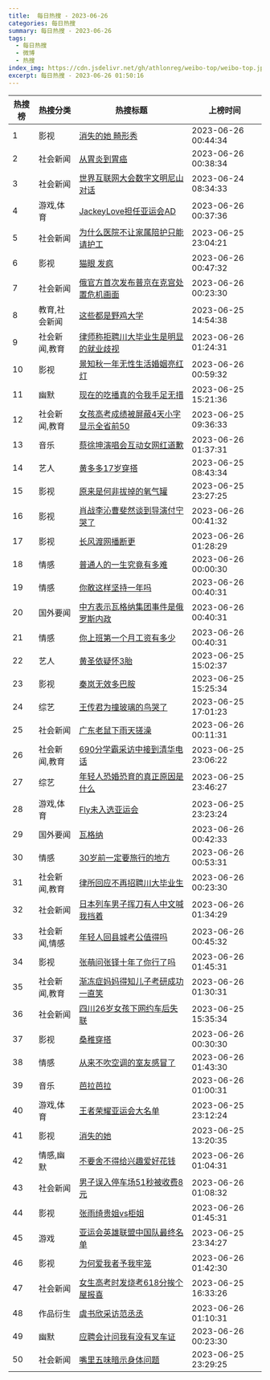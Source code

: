 ```yaml
---
title:  每日热搜 - 2023-06-26
categories: 每日热搜
summary: 每日热搜 - 2023-06-26
tags:
  - 每日热搜
  - 微博
  - 热搜
index_img: https://cdn.jsdelivr.net/gh/athlonreg/weibo-top/weibo-top.jpeg
excerpt: 每日热搜 - 2023-06-26 01:50:16
---
```


| 热搜榜 | 热搜分类 | 热搜标题 | 上榜时间 |
| --- | --- | --- | --- |
| 1 | 影视 | [消失的她 畸形秀](https://s.weibo.com/weibo%3Fq%3D%2523%E6%B6%88%E5%A4%B1%E7%9A%84%E5%A5%B9%20%E7%95%B8%E5%BD%A2%E7%A7%80%2523) | 2023-06-26 00:44:34 | 
| 2 | 社会新闻 | [从胃炎到胃癌](https://s.weibo.com/weibo%3Fq%3D%2523%E4%BB%8E%E8%83%83%E7%82%8E%E5%88%B0%E8%83%83%E7%99%8C%2523) | 2023-06-26 00:38:34 | 
| 3 | 社会新闻 | [世界互联网大会数字文明尼山对话](https://s.weibo.com/weibo%3Fq%3D%2523%E4%B8%96%E7%95%8C%E4%BA%92%E8%81%94%E7%BD%91%E5%A4%A7%E4%BC%9A%E6%95%B0%E5%AD%97%E6%96%87%E6%98%8E%E5%B0%BC%E5%B1%B1%E5%AF%B9%E8%AF%9D%2523) | 2023-06-24 08:34:33 | 
| 4 | 游戏,体育 | [JackeyLove担任亚运会AD](https://s.weibo.com/weibo%3Fq%3D%2523JackeyLove%E6%8B%85%E4%BB%BB%E4%BA%9A%E8%BF%90%E4%BC%9AAD%2523) | 2023-06-26 00:37:36 | 
| 5 | 社会新闻 | [为什么医院不让家属陪护只能请护工](https://s.weibo.com/weibo%3Fq%3D%2523%E4%B8%BA%E4%BB%80%E4%B9%88%E5%8C%BB%E9%99%A2%E4%B8%8D%E8%AE%A9%E5%AE%B6%E5%B1%9E%E9%99%AA%E6%8A%A4%E5%8F%AA%E8%83%BD%E8%AF%B7%E6%8A%A4%E5%B7%A5%2523) | 2023-06-25 23:04:21 | 
| 6 | 影视 | [猫眼 发疯](https://s.weibo.com/weibo%3Fq%3D%2523%E7%8C%AB%E7%9C%BC%20%E5%8F%91%E7%96%AF%2523) | 2023-06-26 00:47:32 | 
| 7 | 社会新闻 | [俄官方首次发布普京在克宫处置危机画面](https://s.weibo.com/weibo%3Fq%3D%2523%E4%BF%84%E5%AE%98%E6%96%B9%E9%A6%96%E6%AC%A1%E5%8F%91%E5%B8%83%E6%99%AE%E4%BA%AC%E5%9C%A8%E5%85%8B%E5%AE%AB%E5%A4%84%E7%BD%AE%E5%8D%B1%E6%9C%BA%E7%94%BB%E9%9D%A2%2523) | 2023-06-26 00:23:30 | 
| 8 | 教育,社会新闻 | [这些都是野鸡大学](https://s.weibo.com/weibo%3Fq%3D%2523%E8%BF%99%E4%BA%9B%E9%83%BD%E6%98%AF%E9%87%8E%E9%B8%A1%E5%A4%A7%E5%AD%A6%2523) | 2023-06-25 14:54:38 | 
| 9 | 社会新闻,教育 | [律师称拒聘川大毕业生是明显的就业歧视](https://s.weibo.com/weibo%3Fq%3D%2523%E5%BE%8B%E5%B8%88%E7%A7%B0%E6%8B%92%E8%81%98%E5%B7%9D%E5%A4%A7%E6%AF%95%E4%B8%9A%E7%94%9F%E6%98%AF%E6%98%8E%E6%98%BE%E7%9A%84%E5%B0%B1%E4%B8%9A%E6%AD%A7%E8%A7%86%2523) | 2023-06-26 01:24:31 | 
| 10 | 影视 | [景知秋一年无性生活婚姻亮红灯](https://s.weibo.com/weibo%3Fq%3D%2523%E6%99%AF%E7%9F%A5%E7%A7%8B%E4%B8%80%E5%B9%B4%E6%97%A0%E6%80%A7%E7%94%9F%E6%B4%BB%E5%A9%9A%E5%A7%BB%E4%BA%AE%E7%BA%A2%E7%81%AF%2523) | 2023-06-26 00:59:32 | 
| 11 | 幽默 | [现在的吃播真的令我手足无措](https://s.weibo.com/weibo%3Fq%3D%2523%E7%8E%B0%E5%9C%A8%E7%9A%84%E5%90%83%E6%92%AD%E7%9C%9F%E7%9A%84%E4%BB%A4%E6%88%91%E6%89%8B%E8%B6%B3%E6%97%A0%E6%8E%AA%2523) | 2023-06-25 15:21:36 | 
| 12 | 社会新闻,教育 | [女孩高考成绩被屏蔽4天小字显示全省前50](https://s.weibo.com/weibo%3Fq%3D%2523%E5%A5%B3%E5%AD%A9%E9%AB%98%E8%80%83%E6%88%90%E7%BB%A9%E8%A2%AB%E5%B1%8F%E8%94%BD4%E5%A4%A9%E5%B0%8F%E5%AD%97%E6%98%BE%E7%A4%BA%E5%85%A8%E7%9C%81%E5%89%8D50%2523) | 2023-06-25 09:36:33 | 
| 13 | 音乐 | [蔡徐坤演唱会互动女网红道歉](https://s.weibo.com/weibo%3Fq%3D%2523%E8%94%A1%E5%BE%90%E5%9D%A4%E6%BC%94%E5%94%B1%E4%BC%9A%E4%BA%92%E5%8A%A8%E5%A5%B3%E7%BD%91%E7%BA%A2%E9%81%93%E6%AD%89%2523) | 2023-06-26 01:37:31 | 
| 14 | 艺人 | [黄多多17岁穿搭](https://s.weibo.com/weibo%3Fq%3D%2523%E9%BB%84%E5%A4%9A%E5%A4%9A17%E5%B2%81%E7%A9%BF%E6%90%AD%2523) | 2023-06-25 08:43:34 | 
| 15 | 影视 | [原来是何非拔掉的氧气罐](https://s.weibo.com/weibo%3Fq%3D%2523%E5%8E%9F%E6%9D%A5%E6%98%AF%E4%BD%95%E9%9D%9E%E6%8B%94%E6%8E%89%E7%9A%84%E6%B0%A7%E6%B0%94%E7%BD%90%2523) | 2023-06-25 23:27:25 | 
| 16 | 影视 | [肖战李沁曹斐然谈到导演付宁哭了](https://s.weibo.com/weibo%3Fq%3D%2523%E8%82%96%E6%88%98%E6%9D%8E%E6%B2%81%E6%9B%B9%E6%96%90%E7%84%B6%E8%B0%88%E5%88%B0%E5%AF%BC%E6%BC%94%E4%BB%98%E5%AE%81%E5%93%AD%E4%BA%86%2523) | 2023-06-26 00:41:32 | 
| 17 | 影视 | [长风渡网播断更](https://s.weibo.com/weibo%3Fq%3D%2523%E9%95%BF%E9%A3%8E%E6%B8%A1%E7%BD%91%E6%92%AD%E6%96%AD%E6%9B%B4%2523) | 2023-06-26 01:28:29 | 
| 18 | 情感 | [普通人的一生究竟有多难](https://s.weibo.com/weibo%3Fq%3D%2523%E6%99%AE%E9%80%9A%E4%BA%BA%E7%9A%84%E4%B8%80%E7%94%9F%E7%A9%B6%E7%AB%9F%E6%9C%89%E5%A4%9A%E9%9A%BE%2523) | 2023-06-26 00:00:30 | 
| 19 | 情感 | [你敢这样坚持一年吗](https://s.weibo.com/weibo%3Fq%3D%2523%E4%BD%A0%E6%95%A2%E8%BF%99%E6%A0%B7%E5%9D%9A%E6%8C%81%E4%B8%80%E5%B9%B4%E5%90%97%2523) | 2023-06-26 00:40:31 | 
| 20 | 国外要闻 | [中方表示瓦格纳集团事件是俄罗斯内政](https://s.weibo.com/weibo%3Fq%3D%2523%E4%B8%AD%E6%96%B9%E8%A1%A8%E7%A4%BA%E7%93%A6%E6%A0%BC%E7%BA%B3%E9%9B%86%E5%9B%A2%E4%BA%8B%E4%BB%B6%E6%98%AF%E4%BF%84%E7%BD%97%E6%96%AF%E5%86%85%E6%94%BF%2523) | 2023-06-26 00:40:31 | 
| 21 | 情感 | [你上班第一个月工资有多少](https://s.weibo.com/weibo%3Fq%3D%2523%E4%BD%A0%E4%B8%8A%E7%8F%AD%E7%AC%AC%E4%B8%80%E4%B8%AA%E6%9C%88%E5%B7%A5%E8%B5%84%E6%9C%89%E5%A4%9A%E5%B0%91%2523) | 2023-06-26 00:40:31 | 
| 22 | 艺人 | [黄圣依疑怀3胎](https://s.weibo.com/weibo%3Fq%3D%2523%E9%BB%84%E5%9C%A3%E4%BE%9D%E7%96%91%E6%80%803%E8%83%8E%2523) | 2023-06-25 15:02:37 | 
| 23 | 影视 | [秦岚无效多巴胺](https://s.weibo.com/weibo%3Fq%3D%2523%E7%A7%A6%E5%B2%9A%E6%97%A0%E6%95%88%E5%A4%9A%E5%B7%B4%E8%83%BA%2523) | 2023-06-25 15:25:34 | 
| 24 | 综艺 | [王传君为撞玻璃的鸟哭了](https://s.weibo.com/weibo%3Fq%3D%2523%E7%8E%8B%E4%BC%A0%E5%90%9B%E4%B8%BA%E6%92%9E%E7%8E%BB%E7%92%83%E7%9A%84%E9%B8%9F%E5%93%AD%E4%BA%86%2523) | 2023-06-25 17:01:23 | 
| 25 | 社会新闻 | [广东老鼠下雨天搓澡](https://s.weibo.com/weibo%3Fq%3D%2523%E5%B9%BF%E4%B8%9C%E8%80%81%E9%BC%A0%E4%B8%8B%E9%9B%A8%E5%A4%A9%E6%90%93%E6%BE%A1%2523) | 2023-06-26 00:11:31 | 
| 26 | 社会新闻,教育 | [690分学霸采访中接到清华电话](https://s.weibo.com/weibo%3Fq%3D%2523690%E5%88%86%E5%AD%A6%E9%9C%B8%E9%87%87%E8%AE%BF%E4%B8%AD%E6%8E%A5%E5%88%B0%E6%B8%85%E5%8D%8E%E7%94%B5%E8%AF%9D%2523) | 2023-06-25 23:06:22 | 
| 27 | 综艺 | [年轻人恐婚恐育的真正原因是什么](https://s.weibo.com/weibo%3Fq%3D%2523%E5%B9%B4%E8%BD%BB%E4%BA%BA%E6%81%90%E5%A9%9A%E6%81%90%E8%82%B2%E7%9A%84%E7%9C%9F%E6%AD%A3%E5%8E%9F%E5%9B%A0%E6%98%AF%E4%BB%80%E4%B9%88%2523) | 2023-06-25 23:46:27 | 
| 28 | 游戏,体育 | [Fly未入选亚运会](https://s.weibo.com/weibo%3Fq%3D%2523Fly%E6%9C%AA%E5%85%A5%E9%80%89%E4%BA%9A%E8%BF%90%E4%BC%9A%2523) | 2023-06-25 23:23:24 | 
| 29 | 国外要闻 | [瓦格纳](https://s.weibo.com/weibo%3Fq%3D%2523%E7%93%A6%E6%A0%BC%E7%BA%B3%2523) | 2023-06-26 00:42:33 | 
| 30 | 情感 | [30岁前一定要旅行的地方](https://s.weibo.com/weibo%3Fq%3D%252330%E5%B2%81%E5%89%8D%E4%B8%80%E5%AE%9A%E8%A6%81%E6%97%85%E8%A1%8C%E7%9A%84%E5%9C%B0%E6%96%B9%2523) | 2023-06-26 00:53:31 | 
| 31 | 社会新闻,教育 | [律所回应不再招聘川大毕业生](https://s.weibo.com/weibo%3Fq%3D%2523%E5%BE%8B%E6%89%80%E5%9B%9E%E5%BA%94%E4%B8%8D%E5%86%8D%E6%8B%9B%E8%81%98%E5%B7%9D%E5%A4%A7%E6%AF%95%E4%B8%9A%E7%94%9F%2523) | 2023-06-26 00:23:30 | 
| 32 | 社会新闻 | [日本列车男子挥刀有人中文喊我挡着](https://s.weibo.com/weibo%3Fq%3D%2523%E6%97%A5%E6%9C%AC%E5%88%97%E8%BD%A6%E7%94%B7%E5%AD%90%E6%8C%A5%E5%88%80%E6%9C%89%E4%BA%BA%E4%B8%AD%E6%96%87%E5%96%8A%E6%88%91%E6%8C%A1%E7%9D%80%2523) | 2023-06-26 01:34:29 | 
| 33 | 社会新闻,情感 | [年轻人回县城考公值得吗](https://s.weibo.com/weibo%3Fq%3D%2523%E5%B9%B4%E8%BD%BB%E4%BA%BA%E5%9B%9E%E5%8E%BF%E5%9F%8E%E8%80%83%E5%85%AC%E5%80%BC%E5%BE%97%E5%90%97%2523) | 2023-06-26 00:45:32 | 
| 34 | 影视 | [张萌问张铎十年了你行了吗](https://s.weibo.com/weibo%3Fq%3D%2523%E5%BC%A0%E8%90%8C%E9%97%AE%E5%BC%A0%E9%93%8E%E5%8D%81%E5%B9%B4%E4%BA%86%E4%BD%A0%E8%A1%8C%E4%BA%86%E5%90%97%2523) | 2023-06-26 01:45:31 | 
| 35 | 社会新闻,教育 | [渐冻症妈妈得知儿子考研成功一直笑](https://s.weibo.com/weibo%3Fq%3D%2523%E6%B8%90%E5%86%BB%E7%97%87%E5%A6%88%E5%A6%88%E5%BE%97%E7%9F%A5%E5%84%BF%E5%AD%90%E8%80%83%E7%A0%94%E6%88%90%E5%8A%9F%E4%B8%80%E7%9B%B4%E7%AC%91%2523) | 2023-06-26 01:30:31 | 
| 36 | 社会新闻 | [四川26岁女孩下网约车后失联](https://s.weibo.com/weibo%3Fq%3D%2523%E5%9B%9B%E5%B7%9D26%E5%B2%81%E5%A5%B3%E5%AD%A9%E4%B8%8B%E7%BD%91%E7%BA%A6%E8%BD%A6%E5%90%8E%E5%A4%B1%E8%81%94%2523) | 2023-06-25 15:35:34 | 
| 37 | 影视 | [桑稚穿搭](https://s.weibo.com/weibo%3Fq%3D%2523%E6%A1%91%E7%A8%9A%E7%A9%BF%E6%90%AD%2523) | 2023-06-26 00:30:30 | 
| 38 | 情感 | [从来不吹空调的室友感冒了](https://s.weibo.com/weibo%3Fq%3D%2523%E4%BB%8E%E6%9D%A5%E4%B8%8D%E5%90%B9%E7%A9%BA%E8%B0%83%E7%9A%84%E5%AE%A4%E5%8F%8B%E6%84%9F%E5%86%92%E4%BA%86%2523) | 2023-06-26 01:43:30 | 
| 39 | 音乐 | [芭拉芭拉](https://s.weibo.com/weibo%3Fq%3D%2523%E8%8A%AD%E6%8B%89%E8%8A%AD%E6%8B%89%2523) | 2023-06-26 01:00:31 | 
| 40 | 游戏,体育 | [王者荣耀亚运会大名单](https://s.weibo.com/weibo%3Fq%3D%2523%E7%8E%8B%E8%80%85%E8%8D%A3%E8%80%80%E4%BA%9A%E8%BF%90%E4%BC%9A%E5%A4%A7%E5%90%8D%E5%8D%95%2523) | 2023-06-25 23:12:24 | 
| 41 | 影视 | [消失的她](https://s.weibo.com/weibo%3Fq%3D%2523%E6%B6%88%E5%A4%B1%E7%9A%84%E5%A5%B9%2523) | 2023-06-25 13:20:35 | 
| 42 | 情感,幽默 | [不要舍不得给兴趣爱好花钱](https://s.weibo.com/weibo%3Fq%3D%2523%E4%B8%8D%E8%A6%81%E8%88%8D%E4%B8%8D%E5%BE%97%E7%BB%99%E5%85%B4%E8%B6%A3%E7%88%B1%E5%A5%BD%E8%8A%B1%E9%92%B1%2523) | 2023-06-26 01:04:31 | 
| 43 | 社会新闻 | [男子误入停车场51秒被收费8元](https://s.weibo.com/weibo%3Fq%3D%2523%E7%94%B7%E5%AD%90%E8%AF%AF%E5%85%A5%E5%81%9C%E8%BD%A6%E5%9C%BA51%E7%A7%92%E8%A2%AB%E6%94%B6%E8%B4%B98%E5%85%83%2523) | 2023-06-26 01:08:32 | 
| 44 | 影视 | [张雨绮贵姐vs柜姐](https://s.weibo.com/weibo%3Fq%3D%2523%E5%BC%A0%E9%9B%A8%E7%BB%AE%E8%B4%B5%E5%A7%90vs%E6%9F%9C%E5%A7%90%2523) | 2023-06-26 01:45:31 | 
| 45 | 游戏 | [亚运会英雄联盟中国队最终名单](https://s.weibo.com/weibo%3Fq%3D%2523%E4%BA%9A%E8%BF%90%E4%BC%9A%E8%8B%B1%E9%9B%84%E8%81%94%E7%9B%9F%E4%B8%AD%E5%9B%BD%E9%98%9F%E6%9C%80%E7%BB%88%E5%90%8D%E5%8D%95%2523) | 2023-06-25 23:34:27 | 
| 46 | 影视 | [为何爱我者予我牢笼](https://s.weibo.com/weibo%3Fq%3D%2523%E4%B8%BA%E4%BD%95%E7%88%B1%E6%88%91%E8%80%85%E4%BA%88%E6%88%91%E7%89%A2%E7%AC%BC%2523) | 2023-06-26 01:42:30 | 
| 47 | 社会新闻 | [女生高考时发烧考618分挨个屋报喜](https://s.weibo.com/weibo%3Fq%3D%2523%E5%A5%B3%E7%94%9F%E9%AB%98%E8%80%83%E6%97%B6%E5%8F%91%E7%83%A7%E8%80%83618%E5%88%86%E6%8C%A8%E4%B8%AA%E5%B1%8B%E6%8A%A5%E5%96%9C%2523) | 2023-06-25 16:33:26 | 
| 48 | 作品衍生 | [虞书欣采访范丞丞](https://s.weibo.com/weibo%3Fq%3D%2523%E8%99%9E%E4%B9%A6%E6%AC%A3%E9%87%87%E8%AE%BF%E8%8C%83%E4%B8%9E%E4%B8%9E%2523) | 2023-06-26 01:10:31 | 
| 49 | 幽默 | [应聘会计问我有没有叉车证](https://s.weibo.com/weibo%3Fq%3D%2523%E5%BA%94%E8%81%98%E4%BC%9A%E8%AE%A1%E9%97%AE%E6%88%91%E6%9C%89%E6%B2%A1%E6%9C%89%E5%8F%89%E8%BD%A6%E8%AF%81%2523) | 2023-06-26 00:23:30 | 
| 50 | 社会新闻 | [嘴里五味暗示身体问题](https://s.weibo.com/weibo%3Fq%3D%2523%E5%98%B4%E9%87%8C%E4%BA%94%E5%91%B3%E6%9A%97%E7%A4%BA%E8%BA%AB%E4%BD%93%E9%97%AE%E9%A2%98%2523) | 2023-06-25 23:29:25 | 
